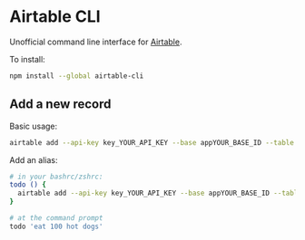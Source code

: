 Airtable CLI
============

Unofficial command line interface for [Airtable](https://airtable.com).

To install:

```sh
npm install --global airtable-cli
```

Add a new record
----------------

Basic usage:

```sh
airtable add --api-key key_YOUR_API_KEY --base appYOUR_BASE_ID --table TABLE_NAME 'Field name 1' 'Field value 1' 'Field name 2' 'Field value 2'
```

Add an alias:

```sh
# in your bashrc/zshrc:
todo () {
  airtable add --api-key key_YOUR_API_KEY --base appYOUR_BASE_ID --table Tasks 'Task title' "$1"
}

# at the command prompt
todo 'eat 100 hot dogs'
```
